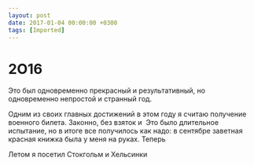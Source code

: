 ```yaml
---
layout: post
date: 2017-01-04 00:00:00 +0300
tags: [Imported]
---
```

# 2О16

Это был одновременно прекрасный и результативный, но одновременно непростой и странный год.  

Одним из своих главных достижений в этом году я считаю получение военного билета. Законно, без взяток и  Это было длительное испытание, но в итоге все получилось как надо: в сентябре заветная красная книжка была у меня на руках. Теперь

Летом я посетил Стокгольм и Хельсинки